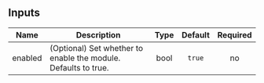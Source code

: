 ## Inputs

| Name | Description | Type | Default | Required |
|------|-------------|:----:|:-----:|:-----:|
| enabled | (Optional) Set whether to enable the module. Defaults to true. | bool | `true` | no |

